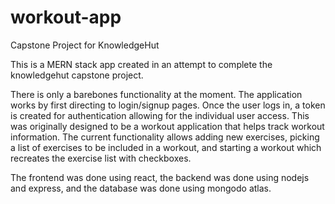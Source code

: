 # workout-app
Capstone Project for KnowledgeHut

This is a MERN stack app created in an attempt to complete the knowledgehut capstone project.

There is only a barebones functionality at the moment. The application works by first directing to login/signup pages. Once the user logs in, a token is created for authentication allowing for the individual user access.
This was originally designed to be a workout application that helps track workout information. The current functionality allows adding new exercises, picking a list of exercises to be included in a workout, and starting a workout
which recreates the exercise list with checkboxes. 

The frontend was done using react, the backend was done using nodejs and express, and the database was done using mongodo atlas. 
